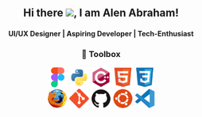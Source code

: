 ## <p align = "center">Hi there <img src="https://raw.githubusercontent.com/MartinHeinz/MartinHeinz/master/wave.gif" width="30px" >, I am Alen Abraham! </p>

#### <p align = "center"> UI/UX Designer | Aspiring Developer | Tech-Enthusiast </p>

### <p align = "center">🧰 Toolbox </p>

<div align = "center">
  <img src = "https://github.com/devicons/devicon/blob/master/icons/figma/figma-original.svg" alt = "Figma Logo" width = "40px" height = "40px" /> <img src = "https://github.com/devicons/devicon/blob/master/icons/python/python-original.svg" alt = "Python Logo" width = "40px" height = "40px" /> <img src = "https://github.com/devicons/devicon/blob/master/icons/cplusplus/cplusplus-original.svg" alt = "C++Logo" width = "40px" height = "40px" /> <img src = "https://github.com/devicons/devicon/blob/master/icons/html5/html5-original.svg" alt = "HTML5 Logo" width = "40px" height = "40px" /> <img src = "https://github.com/devicons/devicon/blob/master/icons/css3/css3-original.svg" alt = "CSS3 Logo" width = "40px" height = "40px" />
</div> 
  <div align = "center"> 
  <img src = "https://github.com/devicons/devicon/blob/master/icons/firefox/firefox-original.svg" alt = "Firefox Logo" width = "40px" height = "40px" /> 
  <img src = "https://github.com/devicons/devicon/blob/master/icons/git/git-original.svg" alt = "Git Logo" width = "40px" height = "40px" /> <img src = "https://github.com/devicons/devicon/blob/master/icons/github/github-original.svg" alt = "Github Logo" width = "40px" height = "40px" /> <img src = "https://github.com/devicons/devicon/blob/master/icons/ubuntu/ubuntu-plain.svg" alt = "Ubuntu Logo" width = "40px" height = "40px" /> <img src = "https://github.com/devicons/devicon/blob/master/icons/vscode/vscode-original.svg" alt = "VS Code Logo" width = "40px" height = "40px" /> 
</div>

<!--
**Alenabraham07/Alenabraham07** is a ✨ _special_ ✨ repository because its `README.md` (this file) appears on your GitHub profile.

Here are some ideas to get you started:

- 🔭 I’m currently working on ...
- 🌱 I’m currently learning ...
- 👯 I’m looking to collaborate on ...
- 🤔 I’m looking for help with ...
- 💬 Ask me about ...
- 📫 How to reach me: ...
- 😄 Pronouns: ...
- ⚡ Fun fact: ...
-->
